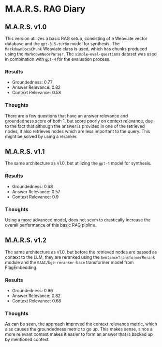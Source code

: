 # M.A.R.S. RAG Diary

## M.A.R.S. v1.0

This version utilizes a basic RAG setup, consisting of a Weaviate vector database and the `gpt-3.5-turbo` model for synthesis.
The `MarkdownDocsChunk` Weaviate class is used, which has chunks produced using the `MarkdownNodeParser`.
The `simple-eval-questions` dataset was used in combination with `gpt-4` for the evaluation process.

### Results

- Groundedness: 0.77
- Answer Relevance: 0.82
- Context Relevance: 0.58

### Thoughts

There are a few questions that have an answer relevance and groundedness score of both 1, but score poorly on context relevance, due to the fact that although the answer is provided in one of the retrieved nodes, it also retrieves nodes which are less important to the query.
This might be solved by using a reranker.

## M.A.R.S. v1.1

The same architecture as v1.0, but utilizing the `gpt-4` model for synthesis.

### Results

- Groundedness: 0.68
- Answer Relevance: 0.57
- Context Relevance: 0.9

### Thoughts

Using a more advanced model, does not seem to drastically increase the overall performance of this basic RAG pipline.

## M.A.R.S. v1.2

The same architecture as v1.0, but before the retrieved nodes are passed as context to the LLM, they are reranked using the `SentenceTransformerRerank` module and the `BAAI/bge-reranker-base` transformer model from FlagEmbedding.

### Results

- Groundedness: 0.86
- Answer Relevance: 0.82
- Context Relevance: 0.68

### Thoughts

As can be seen, the approach improved the context relevance metric, which also causes the groundedness metric to go up. This makes sense, since a more relevant context makes it easier to form an answer that is backed up by mentioned context.

